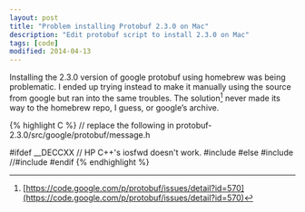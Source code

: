 ```yaml
---
layout: post
title: "Problem installing Protobuf 2.3.0 on Mac"
description: "Edit protobuf script to install 2.3.0 on Mac"
tags: [code]
modified: 2014-04-13
---
```


Installing the 2.3.0 version of google protobuf using homebrew was being problematic. I ended up trying instead to make it manually using the source from google but ran into the same troubles. The solution[^1] never made its way to the homebrew repo, I guess, or google’s archive.

{% highlight C %}
// replace the following in protobuf-2.3.0/src/google/protobuf/message.h

#ifdef __DECCXX
// HP C++'s iosfwd doesn't work.
#include 
#else
#include 
//#include 
#endif
{% endhighlight %}

[^1]: [https://code.google.com/p/protobuf/issues/detail?id=570](https://code.google.com/p/protobuf/issues/detail?id=570)